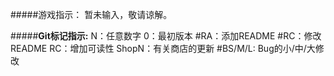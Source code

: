 #####游戏指示：
    暂未输入，敬请谅解。


#####**Git标记指示:**
    N：任意数字
    0：最初版本
    #RA：添加README
    #RC：修改README
    RC：增加可读性
    ShopN：有关商店的更新
    #BS/M/L: Bug的小/中/大修改